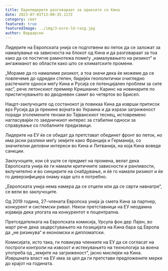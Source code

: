 ```yaml
---
title: Евролидерите разговараат за односите со Кина
date: 2023-07-01T13:00:35.117Z
category: свет
featured: true
featuredImage: ../img/3-evro-ld-razg.jpg
author: Вардарски
---
```

Лидерите на Европската унија се подготвени во петок да се заложат за намалување на зависноста на блокот од Кина и да разговараат за тоа како да се постигне рамнотежа помеѓу „намалувањето на ризикот“ и ангажманот во области како што се климатските промени.

„Мораме да го намалиме ризикот, а тоа значи дека ќе можеме да се повлечеме до одреден степен, бидејќи геополитички очигледно растечките односи меѓу Кина и Русија се потенцијален проблем за сите нас“, рече летонскиот премиер Кришианис Каринс на новинарите по пристигнувањето во дводневен самит во четврток во Брисел.

Нацрт-заклучоците од состанокот ја повикаа Кина да изврши притисок врз Русија да ја прекине војната во Украина и да изрази загриженост поради зголемените тензии во Тајванскиот теснец, истовремено нагласувајќи го заедничкиот интерес за стабилни односи за справување со глобалните предизвици.

Лидерите на ЕУ ќе се обидат да претстават обединет фронт во петок, но има јасни разлики меѓу земјите како Франција и Германија, со значителни деловни интереси во Кина и Литванија, на која Кина воведе санкции.

Заклучоците, кои сè уште се предмет на промена, велат дека Европската унија ќе ги намали критичните зависности и ранливости, вклучително и во синџирите на снабдување, и ќе го намали ризикот и ќе го диверзифицира онаму каде што е потребно.

„Европската унија нема намера да се отцепи или да се сврти навнатре“, се вели во заклучоците.

Од 2019 година, 27-члената Европска унија ја смета Кина за партнер, конкурент и системски ривал. Некои претставници на ЕУ неодамна изјавија дека улогата на конкурентот е поцентрална.

Претседателката на Европската комисија, Урсула фон дер Лајен, во март рече дека зацврстувањето на позицијата на Кина бара од Европа да „не ризикува“ и економски и дипломатски.

Комисијата, исто така, ги повикува членките на ЕУ да се согласат на построги контроли на извозот и истекувањето на технологија за воена употреба од „земјите на загриженост“, јасно мислејќи на Кина. Извршната власт на ЕУ има за цел да ги претстави предложените мерки до крајот на годината.